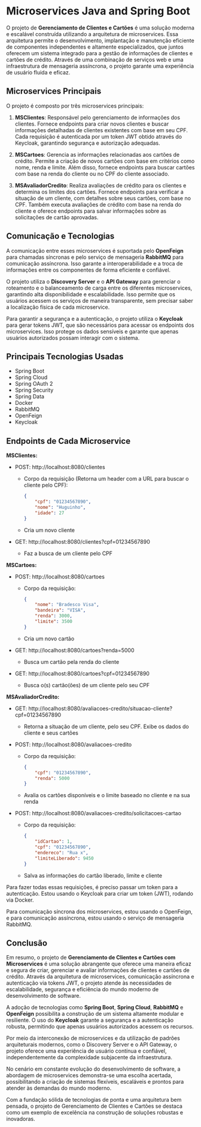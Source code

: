 # Microservices Java and Spring Boot

O projeto de **Gerenciamento de Clientes e Cartões** é uma solução moderna e escalável construída utilizando a arquitetura de microservices. Essa arquitetura permite o desenvolvimento, implantação e manutenção eficiente de componentes independentes e altamente especializados, que juntos oferecem um sistema integrado para a gestão de informações de clientes e cartões de crédito. Através de uma combinação de serviços web e uma infraestrutura de mensageria assíncrona, o projeto garante uma experiência de usuário fluida e eficaz.

## Microservices Principais

O projeto é composto por três microservices principais:

1. **MSClientes**: Responsável pelo gerenciamento de informações dos clientes. Fornece endpoints para criar novos clientes e buscar informações detalhadas de clientes existentes com base em seu CPF. Cada requisição é autenticada por um token JWT obtido através do Keycloak, garantindo segurança e autorização adequadas.

2. **MSCartoes**: Gerencia as informações relacionadas aos cartões de crédito. Permite a criação de novos cartões com base em critérios como nome, renda e limite. Além disso, fornece endpoints para buscar cartões com base na renda do cliente ou no CPF do cliente associado.

3. **MSAvaliadorCredito**: Realiza avaliações de crédito para os clientes e determina os limites dos cartões. Fornece endpoints para verificar a situação de um cliente, com detalhes sobre seus cartões, com base no CPF. Também executa avaliações de crédito com base na renda do cliente e oferece endpoints para salvar informações sobre as solicitações de cartão aprovadas.

## Comunicação e Tecnologias

A comunicação entre esses microservices é suportada pelo **OpenFeign** para chamadas síncronas e pelo serviço de mensageria **RabbitMQ** para comunicação assíncrona. Isso garante a interoperabilidade e a troca de informações entre os componentes de forma eficiente e confiável.

O projeto utiliza o **Discovery Server** e o **API Gateway** para gerenciar o roteamento e o balanceamento de carga entre os diferentes microservices, garantindo alta disponibilidade e escalabilidade. Isso permite que os usuários acessem os serviços de maneira transparente, sem precisar saber a localização física de cada microservice.

Para garantir a segurança e a autenticação, o projeto utiliza o **Keycloak** para gerar tokens JWT, que são necessários para acessar os endpoints dos microservices. Isso protege os dados sensíveis e garante que apenas usuários autorizados possam interagir com o sistema.

## Principais Tecnologias Usadas

- Spring Boot
- Spring Cloud
- Spring OAuth 2
- Spring Security
- Spring Data
- Docker
- RabbitMQ
- OpenFeign
- Keycloak

## Endpoints de Cada Microservice

**MSClientes:**

- POST: http://localhost:8080/clientes
  - Corpo da requisição (Retorna um header com a URL para buscar o cliente pelo CPF):
    ```json
    {
        "cpf": "01234567890",
        "nome": "Huguinho",
        "idade": 27
    }
    ```
  - Cria um novo cliente

- GET: http://localhost:8080/clientes?cpf=01234567890
  - Faz a busca de um cliente pelo CPF

**MSCartoes:**

- POST: http://localhost:8080/cartoes
  - Corpo da requisição:
    ```json
    {
        "nome": "Bradesco Visa",
        "bandeira": "VISA",
        "renda": 3000,
        "limite": 3500
    }
    ```
  - Cria um novo cartão

- GET: http://localhost:8080/cartoes?renda=5000
  - Busca um cartão pela renda do cliente

- GET: http://localhost:8080/cartoes?cpf=01234567890
  - Busca o(s) cartão(ões) de um cliente pelo seu CPF

**MSAvaliadorCredito:**

- GET: http://localhost:8080/avaliacoes-credito/situacao-cliente?cpf=01234567890
  - Retorna a situação de um cliente, pelo seu CPF. Exibe os dados do cliente e seus cartões

- POST: http://localhost:8080/avaliacoes-credito
  - Corpo da requisição:
    ```json
    {
        "cpf": "01234567890",
        "renda": 5000
    }
    ```
  - Avalia os cartões disponíveis e o limite baseado no cliente e na sua renda

- POST: http://localhost:8080/avaliacoes-credito/solicitacoes-cartao
  - Corpo da requisição:
    ```json
    {
        "idCartao": 1,
        "cpf": "01234567890",
        "endereco": "Rua x",
        "limiteLiberado": 9450
    }
    ```
  - Salva as informações do cartão liberado, limite e cliente

Para fazer todas essas requisições, é preciso passar um token para a autenticação. Estou usando o Keycloak para criar um token (JWT), rodando via Docker.

Para comunicação síncrona dos microservices, estou usando o OpenFeign, e para comunicação assíncrona, estou usando o serviço de mensageria RabbitMQ.

## Conclusão

Em resumo, o projeto de **Gerenciamento de Clientes e Cartões com Microservices** é uma solução abrangente que oferece uma maneira eficaz e segura de criar, gerenciar e avaliar informações de clientes e cartões de crédito. Através da arquitetura de microservices, comunicação assíncrona e autenticação via tokens JWT, o projeto atende às necessidades de escalabilidade, segurança e eficiência do mundo moderno de desenvolvimento de software.

A adoção de tecnologias como **Spring Boot**, **Spring Cloud**, **RabbitMQ** e **OpenFeign** possibilita a construção de um sistema altamente modular e resiliente. O uso do **Keycloak** garante a segurança e a autenticação robusta, permitindo que apenas usuários autorizados acessem os recursos.

Por meio da interconexão de microservices e da utilização de padrões arquiteturais modernos, como o Discovery Server e o API Gateway, o projeto oferece uma experiência de usuário contínua e confiável, independentemente da complexidade subjacente da infraestrutura.

No cenário em constante evolução do desenvolvimento de software, a abordagem de microservices demonstra-se uma escolha acertada, possibilitando a criação de sistemas flexíveis, escaláveis e prontos para atender às demandas do mundo moderno.

Com a fundação sólida de tecnologias de ponta e uma arquitetura bem pensada, o projeto de Gerenciamento de Clientes e Cartões se destaca como um exemplo de excelência na construção de soluções robustas e inovadoras.
